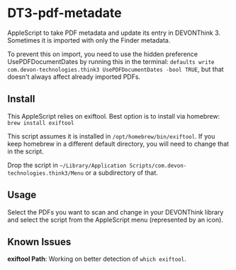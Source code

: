 # DT3-pdf-metadate
AppleScript to take PDF metadata and update its entry in DEVONThink 3. Sometimes it is imported with only the Finder metadata.

To prevent this on import, you need to use the hidden preference UsePDFDocumentDates by running this in the terminal: `defaults write com.devon-technologies.think3 UsePDFDocumentDates -bool TRUE`, but that doesn't always affect already imported PDFs.

## Install
This AppleScript relies on exiftool. Best option is to install via homebrew:
`brew install exiftool`

This script assumes it is installed in `/opt/homebrew/bin/exiftool`. If you keep homebrew in a different default directory, you will need to change that in the script.

Drop the script in `~/Library/Application Scripts/com.devon-technologies.think3/Menu` or a subdirectory of that.

## Usage
Select the PDFs you want to scan and change in your DEVONThink library and select the script from the AppleScript menu (represented by an icon).

## Known Issues
**exiftool Path**: Working on better detection of `which exiftool`.
